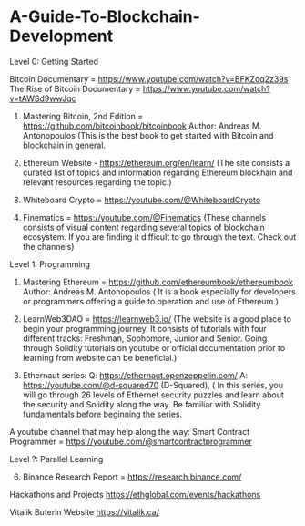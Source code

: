 # A-Guide-To-Blockchain-Development

Level 0: Getting Started

Bitcoin Documentary = https://www.youtube.com/watch?v=BFKZoq2z39s
The Rise of Bitcoin Documentary = https://www.youtube.com/watch?v=tAWSd9wwJqc

1) Mastering Bitcoin, 2nd Edition = https://github.com/bitcoinbook/bitcoinbook
  Author: Andreas M. Antonopoulos
  (This is the best book to get started with Bitcoin and blockchain in general.
  
2) Ethereum Website - https://ethereum.org/en/learn/
(The site consists a curated list of topics and information regarding Ethereum blockhain and relevant resources regarding the topic.)

3) Whiteboard Crypto = https://youtube.com/@WhiteboardCrypto
5) Finematics = https://youtube.com/@Finematics
(These channels consists of visual content regarding several topics of blockchain ecosystem. If you are finding it difficult to go through the text. Check out the channels)



Level 1: Programming
 
1) Mastering Ethereum = https://github.com/ethereumbook/ethereumbook
  Author: Andreas M. Antonopoulos
( It is a book especially for developers or programmers offering a guide to operation and use of Ethereum.)

2) LearnWeb3DAO = https://learnweb3.io/
(The website is a good place to begin your programming journey. It consists of tutorials with four different tracks: Freshman, Sophomore, Junior and Senior. 
Going through Solidity tutorials on youtube or official documentation prior to learning from website can be beneficial.)

3) Ethernaut series:
Q: https://ethernaut.openzeppelin.com/
A:  https://youtube.com/@d-squared70 (D-Squared), 
( In this series, you will go through 26 levels of Ethernet security puzzles and learn about the security and Solidity along the way. Be familiar with Solidity fundamentals before beginning the series.

A youtube channel that may help along the way:
Smart Contract Programmer = https://youtube.com/@smartcontractprogrammer


Level ?: Parallel Learning


6) Binance Research Report = https://research.binance.com/


Hackathons and Projects
https://ethglobal.com/events/hackathons

Vitalik Buterin Website
https://vitalik.ca/


 

  
